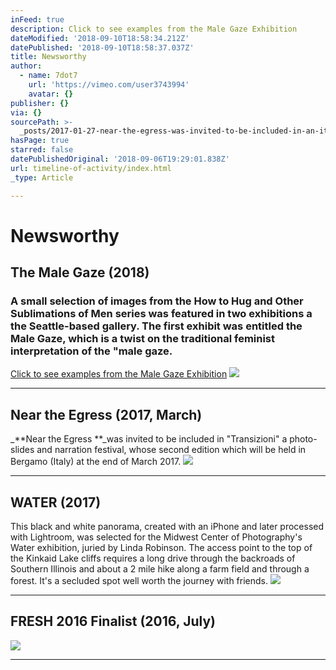 ```yaml
---
inFeed: true
description: Click to see examples from the Male Gaze Exhibition
dateModified: '2018-09-10T18:58:34.212Z'
datePublished: '2018-09-10T18:58:37.037Z'
title: Newsworthy
author:
  - name: 7dot7
    url: 'https://vimeo.com/user3743994'
    avatar: {}
publisher: {}
via: {}
sourcePath: >-
  _posts/2017-01-27-near-the-egress-was-invited-to-be-included-in-an-italy-film.md
hasPage: true
starred: false
datePublishedOriginal: '2018-09-06T19:29:01.838Z'
url: timeline-of-activity/index.html
_type: Article

---
```

# **Newsworthy**

## The Male Gaze (2018)

### A small selection of images from the How to Hug and Other Sublimations of Men series was featured in two exhibitions a the Seattle-based gallery. The first exhibit was entitled the Male Gaze, which is a twist on the traditional feminist interpretation of the "male gaze.

[Click to see examples from the Male Gaze Exhibition][0]
![](https://the-grid-user-content.s3-us-west-2.amazonaws.com/7b9421aa-6481-4358-af86-a4a46d5a7e49.jpg)

---

## Near the Egress (2017, March)

_**Near the Egress **_was invited to be included in "Transizioni" a photo-slides and narration festival, whose second edition which will be held in Bergamo (Italy) at the end of March 2017\.
![](https://the-grid-user-content.s3-us-west-2.amazonaws.com/4207db8e-237e-4e06-8f57-eaa720fd2401.png)

---

## WATER (2017)

This black and white panorama, created with an iPhone and later processed with Lightroom, was selected for the Midwest Center of Photography's Water exhibition, juried by Linda Robinson. The access point to the top of the Kinkaid Lake cliffs requires a long drive through the backroads of Southern Illinois and about a 2 mile hike along a farm field and through a forest. It's a secluded spot well worth the journey with friends.
![](https://the-grid-user-content.s3-us-west-2.amazonaws.com/70c8cd8c-a42a-46d5-9725-652527fc3907.jpg)

---

## FRESH 2016 Finalist (2016, July)
![](https://the-grid-user-content.s3-us-west-2.amazonaws.com/1eb91dce-66e0-47a9-b8bc-54783306c0a0.jpg)

---



[0]: http://www.gallery1of1.com/Exhibit_Detail.cfm?ShowsID=83 "The Male Gaze"